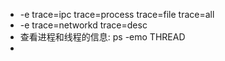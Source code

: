 * -e trace=ipc trace=process trace=file trace=all
* -e trace=networkd trace=desc
* 查看进程和线程的信息: ps -emo THREAD
* 